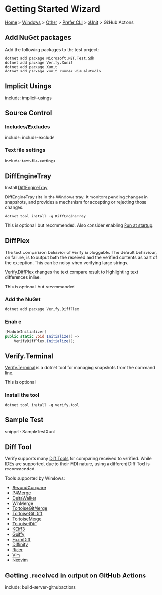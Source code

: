 # Getting Started Wizard

[Home](/docs/wiz/readme.md) > [Windows](Windows.md) > [Other](Windows_Other.md) > [Prefer CLI](Windows_Other_Cli.md) > [xUnit](Windows_Other_Cli_xUnit.md) > GitHub Actions

## Add NuGet packages

Add the following packages to the test project:

```
dotnet add package Microsoft.NET.Test.Sdk
dotnet add package Verify.Xunit
dotnet add package Xunit
dotnet add package xunit.runner.visualstudio
```

## Implicit Usings

include: implicit-usings


## Source Control

### Includes/Excludes

include: include-exclude

### Text file settings

include: text-file-settings


## DiffEngineTray

Install [DiffEngineTray](https://github.com/VerifyTests/DiffEngine/blob/main/docs/tray.md)

DiffEngineTray sits in the Windows tray. It monitors pending changes in snapshots, and provides a mechanism for accepting or rejecting those changes.

```
dotnet tool install -g DiffEngineTray
```

This is optional, but recommended. Also consider enabling [Run at startup](https://github.com/VerifyTests/DiffEngine/blob/main/docs/tray.md#run-at-startup).

## DiffPlex

The text comparison behavior of Verify is pluggable. The default behaviour, on failure, is to output both the received
and the verified contents as part of the exception. This can be noisy when verifying large strings.

[Verify.DiffPlex](https://github.com/VerifyTests/Verify.DiffPlex) changes the text compare result to highlighting text differences inline.

This is optional, but recommended.

### Add the NuGet

```
dotnet add package Verify.DiffPlex
```

### Enable

```cs
[ModuleInitializer]
public static void Initialize() =>
    VerifyDiffPlex.Initialize();
```

## Verify.Terminal

[Verify.Terminal](https://github.com/VerifyTests/Verify.Terminal) is a dotnet tool for managing snapshots from the command line.

This is optional.

### Install the tool

```
dotnet tool install -g verify.tool
```


## Sample Test

snippet: SampleTestXunit

## Diff Tool

Verify supports many [Diff Tools](https://github.com/VerifyTests/DiffEngine/blob/main/docs/diff-tool.md#supported-tools) for comparing received to verified.
While IDEs are supported, due to their MDI nature, using a different Diff Tool is recommended.

Tools supported by Windows:

 * [BeyondCompare](https://www.scootersoftware.com)
 * [P4Merge](https://www.perforce.com/products/helix-core-apps/merge-diff-tool-p4merge)
 * [DeltaWalker](https://www.deltawalker.com/)
 * [WinMerge](https://winmerge.org/)
 * [TortoiseGitMerge](https://tortoisegit.org/docs/tortoisegitmerge/)
 * [TortoiseGitIDiff](https://tortoisegit.org/docs/tortoisegitmerge/)
 * [TortoiseMerge](https://tortoisesvn.net/TortoiseMerge.html)
 * [TortoiseIDiff](https://tortoisesvn.net/TortoiseIDiff.html)
 * [KDiff3](https://github.com/KDE/kdiff3)
 * [Guiffy](https://www.guiffy.com/)
 * [ExamDiff](https://www.prestosoft.com/edp_examdiffpro.asp)
 * [Diffinity](https://truehumandesign.se/s_diffinity.php)
 * [Rider](https://www.jetbrains.com/rider/)
 * [Vim](https://www.vim.org/)
 * [Neovim](https://neovim.io/)

## Getting .received in output on GitHub Actions

include: build-server-githubactions

